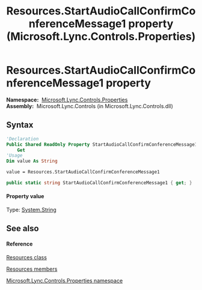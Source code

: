 ﻿---
title: Resources.StartAudioCallConfirmConferenceMessage1 property  (Microsoft.Lync.Controls.Properties)
TOCTitle: 'StartAudioCallConfirmConferenceMessage1 property '
ms:assetid: P:Microsoft.Lync.Controls.Properties.Resources.StartAudioCallConfirmConferenceMessage1_DI_3_UC_OCS14MrefLyncWPF
ms:mtpsurl: https://msdn.microsoft.com/en-us/library/microsoft.lync.controls.properties.resources.startaudiocallconfirmconferencemessage1_di_3_uc_ocs14mreflyncwpf(v=office.15)
ms:contentKeyID: 48597161
ms.date: 07/28/2014
mtps_version: v=office.15
f1_keywords:
- Microsoft.Lync.Controls.Properties.Resources.StartAudioCallConfirmConferenceMessage1
dev_langs:
- CSharp
- JScript
- VB
- other
---

# Resources.StartAudioCallConfirmConferenceMessage1 property

**Namespace:**  [Microsoft.Lync.Controls.Properties](microsoft-lync-controls-properties-namespace_1.md)  
**Assembly:**  Microsoft.Lync.Controls (in Microsoft.Lync.Controls.dll)

## Syntax

``` vb
'Declaration
Public Shared ReadOnly Property StartAudioCallConfirmConferenceMessage1 As String
    Get
'Usage
Dim value As String

value = Resources.StartAudioCallConfirmConferenceMessage1
```

``` csharp
public static string StartAudioCallConfirmConferenceMessage1 { get; }
```

#### Property value

Type: [System.String](http://msdn2.microsoft.com/en-us/library/s1wwdcbf)  

## See also

#### Reference

[Resources class](resources-class-microsoft-lync-controls-properties_1.md)

[Resources members](resources-members-microsoft-lync-controls-properties_1.md)

[Microsoft.Lync.Controls.Properties namespace](microsoft-lync-controls-properties-namespace_1.md)

